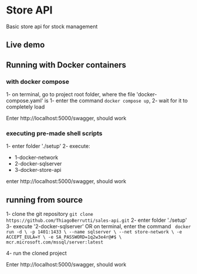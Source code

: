 # Store API
Basic store api for stock management 

## Live demo


## Running with Docker containers
### with docker compose 
1- on terminal, go to project root folder, where the file 'docker-compose.yaml' is
1- enter the command `docker compose up`,
2- wait for it to completely load

Enter http://localhost:5000/swagger, should work

### executing pre-made shell scripts
1- enter folder './setup'
2- execute:
- 1-docker-network
- 2-docker-sqlserver
- 3-docker-store-api

enter http://localhost:5000/swagger, should work

## running from source 
1- clone the git repository `git clone https://github.com/ThiagoBerrutti/sales-api.git`
2- enter folder './setup'
3- execute '2-docker-sqlserver'
OR
on terminal, enter the command `
docker run -d \
-p 1401:1433 \
--name sqlserver \
--net store-network \
-e ACCEPT_EULA=Y \
-e SA_PASSWORD=1q2w3e4r@#$ \
mcr.microsoft.com/mssql/server:latest`

4- run the cloned project

Enter http://localhost:5000/swagger, should work




